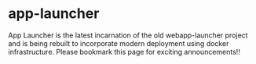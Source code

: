 app-launcher
============

App Launcher is the latest incarnation of the old webapp-launcher project and is being rebuilt to incorporate modern deployment using docker infrastructure. Please bookmark this page for exciting announcements!!

